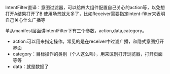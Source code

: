 IntentFilter直译：意图过滤器，可以给四大组件配置自己关心的action等，以免想打开A结果打开了B
使用场景就太多了，比如Receiver需要指定intent-filter来表明自己关心什么广播等

单从manifest层面讲intentFilter下有三个参数，action,data,category。

- action:可以用来指定操作。常见的是在receiver中过滤广播，和隐式意图打开界面
- category：目标操作的类别（个人这么叫），用来区别打开浏览器，打开页面等等
- data：就是数据了

